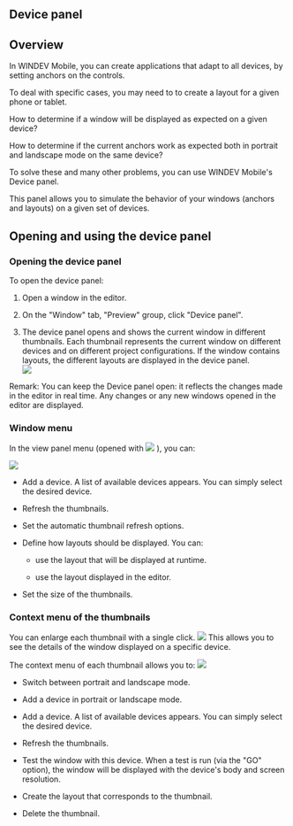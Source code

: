 
## Device panel
			

<a name="NOTE1"></a>
<a name="NOTE1_1"></a>


## Overview
<a name="overview_ELTTEXTE000125"></a>
In WINDEV Mobile, you can create applications that adapt to all devices, by setting anchors on the controls.

To deal with specific cases, you may need to to create a layout for a given phone or tablet.

How to determine if a window will be displayed as expected on a given device?

How to determine if the current anchors work as expected both in portrait and landscape mode on the same device?

To solve these and many other problems, you can use WINDEV Mobile's Device panel.

This panel allows you to simulate the behavior of your windows (anchors and layouts) on a given set of devices.

<a name="NOTE2"></a>
<a name="NOTE2_1"></a>


## Opening and using the device panel
<a name="opening_and_using_the_device_panel_ELTTEXTE000149"></a>


### Opening the device panel
<a name="opening_the_device_panel_ELTPARAGRAPHE000026"></a>

To open the device panel: 

1. Open a window in the editor. 

2. On the "Window" tab, "Preview" group, click "Device panel". 

3. The device panel opens and shows the current window in different thumbnails. Each thumbnail represents the current window on different devices and on different project configurations. If the window contains layouts, the different layouts are displayed in the device panel.  
![](https://doc.pcsoft.fr/en-US/images/image.awp?langid=3&name=Panel_des_appareils%20-%20HC%20N%B0001.gif)





Remark: You can keep the Device panel open: it reflects the changes made in the editor in real time. Any changes or any new windows opened in the editor are displayed.  


### Window menu
<a name="window_menu_ELTPARAGRAPHE000046"></a>

In the view panel menu (opened with ![](https://doc.pcsoft.fr/en-US/images/image.awp?langid=3&name=Panel_des_appareils%20-%20HC%20N%B0001%201.gif)
), you can: 

![](https://doc.pcsoft.fr/en-US/images/image.awp?langid=3&name=Panel_des_appareils%20-%20HC%20N%B0005.gif)


- Add a device. A list of available devices appears. You can simply select the desired device. 

- Refresh the thumbnails. 

- Set the automatic thumbnail refresh options. 

- Define how layouts should be displayed. You can: 

	- use the layout that will be displayed at runtime. 

	- use the layout displayed in the editor. 




- Set the size of the thumbnails. 





### Context menu of the thumbnails
<a name="context_menu_the_thumbnails_ELTPARAGRAPHE000063"></a>

You can enlarge each thumbnail with a single click. 
![](https://doc.pcsoft.fr/en-US/images/image.awp?langid=3&name=Panel_des_appareils%20-%20HC%20N%B0002.gif)
This allows you to see the details of the window displayed on a specific device. 

The context menu of each thumbnail allows you to: 
![](https://doc.pcsoft.fr/en-US/images/image.awp?langid=3&name=Panel_des_appareils%20-%20HC%20N%B0004.gif)


- Switch between portrait and landscape mode. 

- Add a device in portrait or landscape mode. 

- Add a device. A list of available devices appears. You can simply select the desired device. 

- Refresh the thumbnails. 

- Test the window with this device. When a test is run (via the "GO" option), the window will be displayed with the device's body and screen resolution. 

- Create the layout that corresponds to the thumbnail. 

- Delete the thumbnail. 





